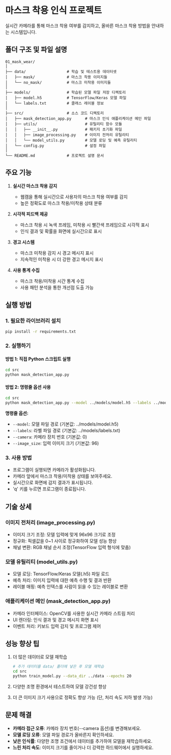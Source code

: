 # 마스크 착용 인식 프로젝트

실시간 카메라를 통해 마스크 착용 여부를 감지하고, 올바른 마스크 착용 방법을 안내하는 시스템입니다.

## 폴더 구조 및 파일 설명

```
01_mask_wear/
│
├── data/                  # 학습 및 테스트용 데이터셋
│   ├── mask/              # 마스크 착용 이미지들
│   └── no_mask/           # 마스크 미착용 이미지들
│
├── models/                # 학습된 모델 파일 저장 디렉토리
│   ├── model.h5           # TensorFlow/Keras 모델 파일
│   └── labels.txt         # 클래스 레이블 정보
│
├── src/                   # 소스 코드 디렉토리
│   ├── mask_detection_app.py      # 마스크 인식 애플리케이션 메인 파일
│   ├── utils/                     # 유틸리티 함수 모듈
│   │   ├── __init__.py            # 패키지 초기화 파일
│   │   ├── image_processing.py    # 이미지 전처리 유틸리티
│   │   └── model_utils.py         # 모델 로딩 및 예측 유틸리티
│   └── config.py                  # 설정 파일
│
└── README.md              # 프로젝트 설명 문서
```

## 주요 기능

1. **실시간 마스크 착용 감지**
   - 웹캠을 통해 실시간으로 사용자의 마스크 착용 여부를 감지
   - 높은 정확도로 마스크 착용/미착용 상태 분류

2. **시각적 피드백 제공**
   - 마스크 착용 시 녹색 프레임, 미착용 시 빨간색 프레임으로 시각적 표시
   - 인식 결과 및 확률을 화면에 실시간으로 표시

3. **경고 시스템**
   - 마스크 미착용 감지 시 경고 메시지 표시
   - 지속적인 미착용 시 더 강한 경고 메시지 표시

4. **사용 통계 수집**
   - 마스크 착용/미착용 시간 통계 수집
   - 사용 패턴 분석을 통한 개선점 도출 가능

## 실행 방법

### 1. 필요한 라이브러리 설치

```bash
pip install -r requirements.txt
```

### 2. 실행하기

#### 방법 1: 직접 Python 스크립트 실행

```bash
cd src
python mask_detection_app.py
```

#### 방법 2: 명령줄 옵션 사용

```bash
cd src
python mask_detection_app.py --model ../models/model.h5 --labels ../models/labels.txt --camera 0
```

**명령줄 옵션:**
- `--model`: 모델 파일 경로 (기본값: ../models/model.h5)
- `--labels`: 라벨 파일 경로 (기본값: ../models/labels.txt)
- `--camera`: 카메라 장치 번호 (기본값: 0)
- `--image_size`: 입력 이미지 크기 (기본값: 96)

### 3. 사용 방법

- 프로그램이 실행되면 카메라가 활성화됩니다.
- 카메라 앞에서 마스크 착용/미착용 상태를 보여주세요.
- 실시간으로 화면에 감지 결과가 표시됩니다.
- 'q' 키를 누르면 프로그램이 종료됩니다.

## 기술 상세

### 이미지 전처리 (image_processing.py)
- 이미지 크기 조정: 모델 입력에 맞게 96x96 크기로 조정
- 정규화: 픽셀값을 0~1 사이로 정규화하여 모델 성능 향상
- 채널 변환: RGB 채널 순서 조정(TensorFlow 입력 형식에 맞춤)

### 모델 유틸리티 (model_utils.py)
- 모델 로딩: TensorFlow/Keras 모델(.h5) 파일 로드
- 예측 처리: 이미지 입력에 대한 예측 수행 및 결과 반환
- 레이블 매핑: 예측 인덱스를 사람이 읽을 수 있는 레이블로 변환

### 애플리케이션 메인 (mask_detection_app.py)
- 카메라 인터페이스: OpenCV를 사용한 실시간 카메라 스트림 처리
- UI 렌더링: 인식 결과 및 경고 메시지 화면 표시
- 이벤트 처리: 키보드 입력 감지 및 프로그램 제어

## 성능 향상 팁

1. 더 많은 데이터로 모델 재학습
   ```bash
   # 추가 데이터를 data/ 폴더에 넣은 후 모델 재학습
   cd src
   python train_model.py --data_dir ../data --epochs 20
   ```

2. 다양한 조명 환경에서 테스트하여 모델 강건성 향상
3. 더 큰 이미지 크기 사용으로 정확도 향상 가능 (단, 처리 속도 저하 발생 가능)

## 문제 해결

- **카메라 접근 오류**: 카메라 장치 번호(--camera 옵션)를 변경해보세요.
- **모델 로딩 오류**: 모델 파일 경로가 올바른지 확인하세요.
- **낮은 인식률**: 다양한 조명 조건에서 데이터를 추가하여 모델을 재학습하세요.
- **느린 처리 속도**: 이미지 크기를 줄이거나 더 강력한 하드웨어에서 실행하세요. 